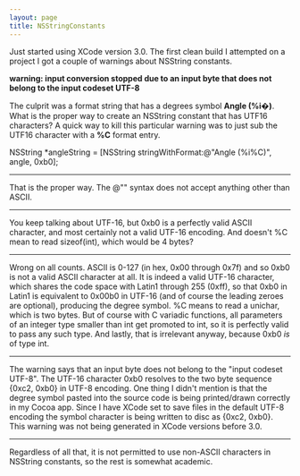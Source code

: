 ```yaml
---
layout: page
title: NSStringConstants
---
```


Just started using XCode version 3.0. The first clean build I attempted on a project I got a couple of warnings about NSString constants.

**warning: input conversion stopped due to an input byte that does not belong to the input codeset UTF-8**

The culprit was a format string that has a degrees symbol **Angle (%i�)**. What is the proper way to create an NSString constant that has UTF16 characters? A quick way to kill this particular warning was to just sub the UTF16 character with a **%C** format entry.

    
NSString *angleString = [NSString stringWithFormat:@"Angle (%i%C)", angle, 0xb0];



----
That is the proper way. The     @"" syntax does not accept anything other than ASCII.

----

You keep talking about UTF-16, but 0xb0 is a perfectly valid ASCII character, and most certainly not a valid UTF-16 encoding.  And doesn't %C mean to read sizeof(int), which would be 4 bytes?

----
Wrong on all counts. ASCII is 0-127 (in hex, 0x00 through 0x7f) and so 0xb0 is not a valid ASCII character at all. It is indeed a valid UTF-16 character, which shares the code space with Latin1 through 255 (0xff), so that 0xb0 in Latin1 is equivalent to 0x00b0 in UTF-16 (and of course the leading zeroes are optional), producing the degree symbol. %C means to read a unichar, which is two bytes. But of course with C variadic functions, all parameters of an integer type smaller than     int get promoted to int, so it is perfectly valid to pass any such type. And lastly, that is irrelevant anyway, because 0xb0 *is* of type     int.

----

The warning says that an input byte does not belong to the "input codeset UTF-8". The UTF-16 character 0xb0 resolves to the two byte sequence {0xc2, 0xb0} in UTF-8 encoding. One thing I didn't mention is that the degree symbol pasted into the source code is being printed/drawn correctly in my Cocoa app. Since I have XCode set to save files in the default UTF-8 encoding the symbol character is being written to disc as {0xc2, 0xb0}. This warning was not being generated in XCode versions before 3.0. 

----
Regardless of all that, it is not permitted to use non-ASCII characters in NSString constants, so the rest is somewhat academic.

